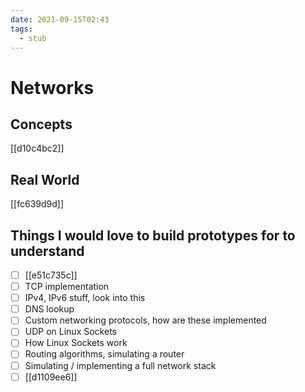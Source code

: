 ```yaml
---
date: 2021-09-15T02:43
tags: 
  - stub
---
```


# Networks

## Concepts

[[d10c4bc2]]

## Real World

[[fc639d9d]]

## Things I would love to build prototypes for to **understand**

- [ ] [[e51c735c]] 
- [ ] TCP implementation
- [ ] IPv4, IPv6 stuff, look into this
- [ ] DNS lookup
- [ ] Custom networking protocols, how are these implemented
- [ ] UDP on Linux Sockets
- [ ] How Linux Sockets work
- [ ] Routing algorithms, simulating a router
- [ ] Simulating / implementing a full network stack
- [ ] [[d1109ee6]] 
